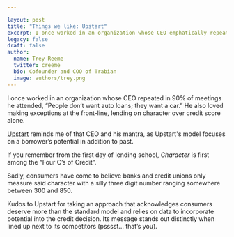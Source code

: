 ```yaml
---

layout: post
title: "Things we like: Upstart"
excerpt: I once worked in an organization whose CEO emphatically repeated in 95% of meetings where loans were discussed, “People don’t want auto loans; they want a car.” He also loved making exceptions at the front-line, lending on character over credit score alone.
legacy: false
draft: false
author:
  name: Trey Reeme
  twitter: creeme
  bio: Cofounder and COO of Trabian
  image: authors/trey.png
---
```


I once worked in an organization whose CEO repeated in 90% of meetings he attended, “People don’t want auto loans; they want a car.” He also loved making exceptions at the front-line, lending on character over credit score alone.

[Upstart](https://www.upstart.com/) reminds me of that CEO and his mantra, as Upstart's model focuses on a borrower’s potential in addition to past.

If you remember from the first day of lending school, *Character* is first among the “Four C’s of Credit”.

Sadly, consumers have come to believe banks and credit unions only measure said character with a silly three digit number ranging somewhere between 300 and 850.

Kudos to Upstart for taking an approach that acknowledges consumers deserve more than the standard model and relies on data to incorporate potential into the credit decision. Its message stands out distinctly when lined up next to its competitors (psssst... that’s you).
